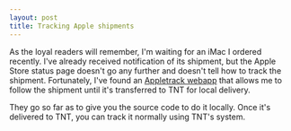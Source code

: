 ```yaml
---
layout: post
title: Tracking Apple shipments
---
```


As the loyal readers will remember, I'm waiting for an iMac I ordered recently. I've already received notification of its shipment, but the Apple Store status page doesn't go any further and doesn't tell how to track the shipment.
Fortunately, I've found an [Appletrack webapp](http://www.apecode.com/appletrack/) that allows me to follow the shipment until it's transferred to TNT for local delivery.

They go so far as to give you the source code to do it locally. Once it's delivered to TNT, you can track it normally using TNT's system.
